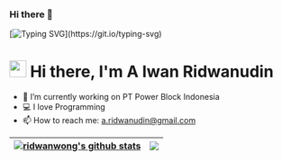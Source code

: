 ### Hi there 👋

[![Typing SVG](https://readme-typing-svg.herokuapp.com?font=Courier+new&color=%23808080&size=40&width=800&duration=6969&lines=Welcome+to+my+profile!)](https://git.io/typing-svg)
# <img src="https://raw.githubusercontent.com/iampavangandhi/iampavangandhi/master/gifs/Hi.gif" width="30px"> Hi there, I'm A Iwan Ridwanudin

- 🔭 I’m currently working on PT Power Block Indonesia
- :computer: I love Programming</br>
- :mailbox: How to reach me: <a href="mailto:a.ridwanudin@gmail.com">a.ridwanudin@gmail.com</a>


| <a href="https://github.com/ridwanwong/github-readme-stats"><img align="center" src="https://github-readme-stats.vercel.app/api?username=ridwanwong&theme=github_dark&hide=contribs,issues&show_icons=true&hide_border=true" alt="ridwanwong's github stats" /></a> | <a href="https://github.com/ridwanwong/github-readme-stats"><img align="center" src="https://github-readme-stats.vercel.app/api/top-langs/?username=ridwanwong&theme=github_dark&layout=compact&hide_border=true" /></a> |
| ------------- | ------------- |
